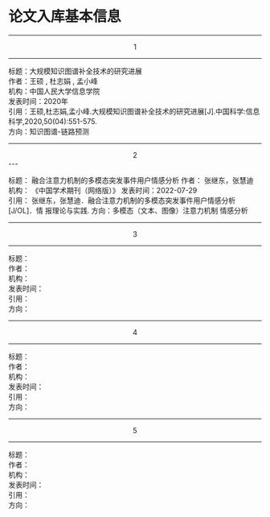 # 论文入库基本信息

---
<center>1</center>

---


标题：大规模知识图谱补全技术的研究进展   
作者：王硕 , 杜志娟 , 孟小峰  
机构：中国人民大学信息学院  
发表时间：2020年  
引用：王硕,杜志娟,孟小峰.大规模知识图谱补全技术的研究进展[J].中国科学:信息科学,2020,50(04):551-575.  
方向：知识图谱-链路预测


---
<center>2</center>
---

标题：  融合注意力机制的多模态突发事件用户情感分析
作者：  张继东，张慧迪
机构：  《中国学术期刊（网络版）》
发表时间：2022-07-29  
引用：  张继东，张慧迪．融合注意力机制的多模态突发事件用户情感分析[J/OL]．情
报理论与实践.
方向：多模态（文本、图像）注意力机制 情感分析

---
<center>3</center>

---
标题：  
作者：  
机构：  
发表时间：  
引用：  
方向：

---
<center>4</center>

---
标题：  
作者：  
机构：  
发表时间：  
引用：  
方向：

---
<center>5</center>

---
标题：  
作者：  
机构：  
发表时间：  
引用：  
方向：

